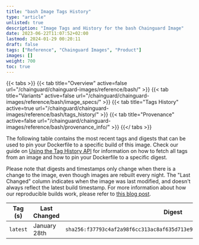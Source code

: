 ```yaml
---
title: "bash Image Tags History"
type: "article"
unlisted: true
description: "Image Tags and History for the bash Chainguard Image"
date: 2023-06-22T11:07:52+02:00
lastmod: 2024-01-29 00:20:11
draft: false
tags: ["Reference", "Chainguard Images", "Product"]
images: []
weight: 700
toc: true
---
```


{{< tabs >}}
{{< tab title="Overview" active=false url="/chainguard/chainguard-images/reference/bash/" >}}
{{< tab title="Variants" active=false url="/chainguard/chainguard-images/reference/bash/image_specs/" >}}
{{< tab title="Tags History" active=true url="/chainguard/chainguard-images/reference/bash/tags_history/" >}}
{{< tab title="Provenance" active=false url="/chainguard/chainguard-images/reference/bash/provenance_info/" >}}
{{</ tabs >}}

The following table contains the most recent tags and digests that can be used to pin your Dockerfile to a specific build of this image. Check our guide on [Using the Tag History API](/chainguard/chainguard-images/using-the-tag-history-api/) for information on how to fetch all tags from an image and how to pin your Dockerfile to a specific digest.

Please note that digests and timestamps only change when there is a change to the image, even though images are rebuilt every night. The "Last Changed" column indicates when the image was last modified, and doesn't always reflect the latest build timestamp. For more information about how our reproducible builds work, please refer to [this blog post](https://www.chainguard.dev/unchained/reproducing-chainguards-reproducible-image-builds).

| Tag (s)   | Last Changed | Digest                                                                    |
|-----------|--------------|---------------------------------------------------------------------------|
|  `latest` | January 28th | `sha256:f37793c4af2a98f6cc313ac8af635d713e92d19344b11d499f92d8c644dd3b9f` |

